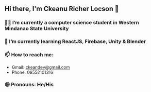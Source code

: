 ## Hi there, I'm Ckeanu Richer Locson 👋


### 👨‍💻 I’m currently a computer science student in Western Mindanao State University
### 🌱 I’m currently learning ReactJS, Firebase, Unity & Blender
### 📫 How to reach me:
- Gmail: ckeandev@gmail.com
- Phone: 09552101316
### 😄 Pronouns: He/His


<!--
- ⚡ Fun fact: 
 - 👯 I’m looking to collaborate on ...
- 🤔 I’m looking for help with ...
- 💬 Ask me about ...
-->
